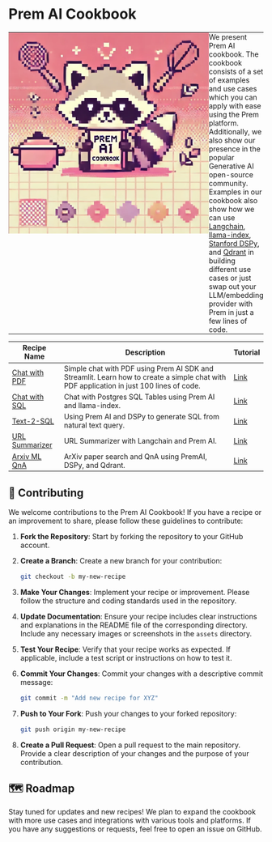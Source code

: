 # Prem AI Cookbook

<table style="width: 100%; border-collapse: collapse;">
  <tr>
    <td style="width: 450px; padding: 0; vertical-align: top;">
      <img src="./assets/cookbook_main.png" alt="url-summarizer" style="width: 100%;">
    </td>
    <td style="padding: 0; vertical-align: top;">
      <p style="margin: 0;">We present Prem AI cookbook. The cookbook consists of a set of examples and use cases which you can apply with ease using the Prem platform. Additionally, we also show our presence in the popular Generative AI open-source community. Examples in our cookbook also show how we can use <a href="https://python.langchain.com/v0.2/docs/integrations/providers/premai/#chat-completions">Langchain</a>, <a href="https://docs.llamaindex.ai/en/stable/examples/llm/premai/">llama-index</a>, <a href="https://dspy-docs.vercel.app/api/language_model_clients/PremAI">Stanford DSPy</a>, and <a href="https://qdrant.tech/documentation/embeddings/premai/">Qdrant</a> in building different use cases or just swap out your LLM/embedding provider with Prem in just a few lines of code.</p>
    </td>
  </tr>
</table>





| Recipe Name                        | Description                                                                                                                             | Tutorial                                      |
| ---------------------------------- | --------------------------------------------------------------------------------------------------------------------------------------- | --------------------------------------------- |
| [Chat with PDF](/chat-with-pdf/)   | Simple chat with PDF using Prem AI SDK and Streamlit. Learn how to create a simple chat with PDF application in just 100 lines of code. | [Link](https://docs.premai.io/chat-with-pdf)  |
| [Chat with SQL](/chat-with-sql/)   | Chat with Postgres SQL Tables using Prem AI and llama-index.                                                                            | [Link](https://docs.premai.io/chat-with-sql)  |
| [Text-2-SQL](/text-2-sql/)         | Using Prem AI and DSPy to generate SQL from natural text query.                                                                         | [Link](https://docs.premai.io/text-2-sql)     |
| [URL Summarizer](/url-summarizer/) | URL Summarizer with Langchain and Prem AI.                                                                                              | [Link](https://docs.premai.io/url-summarizer) |
| [Arxiv ML QnA](/arxiv-ml-qna/)     | ArXiv paper search and QnA using PremAI, DSPy, and Qdrant.                                                                              | [Link](https://docs.premai.io/arxiv-ml-qna)   |

## 🤝 Contributing 

We welcome contributions to the Prem AI Cookbook! If you have a recipe or an improvement to share, please follow these guidelines to contribute:

1. **Fork the Repository**: Start by forking the repository to your GitHub account.

2. **Create a Branch**: Create a new branch for your contribution:
    ```bash
    git checkout -b my-new-recipe
    ```

3. **Make Your Changes**: Implement your recipe or improvement. Please follow the structure and coding standards used in the repository.

4. **Update Documentation**: Ensure your recipe includes clear instructions and explanations in the README file of the corresponding directory. Include any necessary images or screenshots in the `assets` directory.

5. **Test Your Recipe**: Verify that your recipe works as expected. If applicable, include a test script or instructions on how to test it.

6. **Commit Your Changes**: Commit your changes with a descriptive commit message:
    ```bash
    git commit -m "Add new recipe for XYZ"
    ```

7. **Push to Your Fork**: Push your changes to your forked repository:
    ```bash
    git push origin my-new-recipe
    ```

8. **Create a Pull Request**: Open a pull request to the main repository. Provide a clear description of your changes and the purpose of your contribution.

## 🗺️ Roadmap

Stay tuned for updates and new recipes! We plan to expand the cookbook with more use cases and integrations with various tools and platforms. If you have any suggestions or requests, feel free to open an issue on GitHub.
